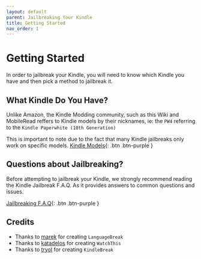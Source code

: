 ```yaml
---
layout: default
parent: Jailbreaking Your Kindle
title: Getting Started
nav_order: 1
---
```


# Getting Started
In order to jailbreak your Kindle, you will need to know which Kindle you have and then pick a method to jailbreak it.

## What Kindle Do You Have?
Unlike Amazon, the Kindle Modding community, such as this Wiki and MobileRead reffers to Kindle models by their nicknames, ie: the `PW4` referring to the `Kindle Paperwhite (10th Generation)`

This is important to note due to the fact that many Kindle jailbreaks only work on specific models.
[Kindle Models](./kindle-models){: .btn .btn-purple }

## Questions about Jailbreaking?
Before attempting to jailbreak your Kindle, we strongly recommend reading the Kindle Jailbreak F.A.Q. As it provides answers to common questions and issues.

[Jailbreaking F.A.Q](./jailbreak-faq.md){: .btn .btn-purple }


## Credits
- Thanks to [marek](https://www.mobileread.com/forums/member.php?u=340787) for creating `LanguageBreak`
- Thanks to [katadelos](https://www.mobileread.com/forums/member.php?u=308426) for creating `WatchThis`
- Thanks to [tryol](https://www.mobileread.com/forums/member.php?u=317940) for creating `KindleBreak`
